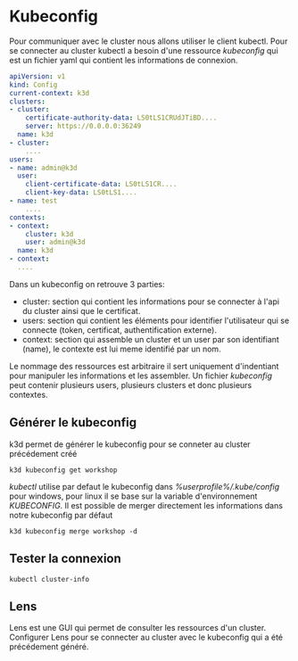 # Kubeconfig

Pour communiquer avec le cluster nous allons utiliser le client kubectl. Pour se connecter au cluster kubectl a besoin d'une ressource _kubeconfig_ qui est un fichier yaml qui contient les informations de connexion.

```yaml
apiVersion: v1
kind: Config
current-context: k3d
clusters:
- cluster:
    certificate-authority-data: LS0tLS1CRUdJTiBD....
    server: https://0.0.0.0:36249
  name: k3d
- cluster:
    ....
users:
- name: admin@k3d
  user:
    client-certificate-data: LS0tLS1CR....
    client-key-data: LS0tLS1....
- name: test
    ....
contexts:
- context:
    cluster: k3d
    user: admin@k3d
  name: k3d
- context:
  ....
```

Dans un kubeconfig on retrouve 3 parties:

- cluster: section qui contient les informations pour se connecter à l'api du cluster ainsi que le certificat.
- users: section qui contient les éléments pour identifier l'utilisateur qui se connecte (token, certificat, authentification externe).
- context: section qui assemble un cluster et un user par son identifiant (name), le contexte est lui meme identifié par un nom.

Le nommage des ressources est arbitraire il sert uniquement d'indentiant pour manipuler les informations et les assembler.
Un fichier _kubeconfig_ peut contenir plusieurs users, plusieurs clusters et donc plusieurs contextes.

## Générer le kubeconfig

k3d permet de générer le kubeconfig pour se conneter au cluster précédement créé

```shell
k3d kubeconfig get workshop
```

_kubectl_ utilise par defaut le kubeconfig dans _%userprofile%/.kube/config_ pour windows, pour linux il se base sur la variable d'environnement _KUBECONFIG_.
Il est possible de merger directement les informations dans notre kubeconfig par défaut

```shell
k3d kubeconfig merge workshop -d
```

## Tester la connexion

```shell
kubectl cluster-info
```

## Lens

Lens est une GUI qui permet de consulter les ressources d'un cluster.
Configurer Lens pour se connecter au cluster avec le kubeconfig qui a été précédement généré.
